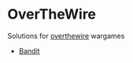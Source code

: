 # OverTheWire

Solutions for [overthewire](https://overthewire.org/wargames/) wargames

* [Bandit](https://overthewire.org/wargames/bandit/)